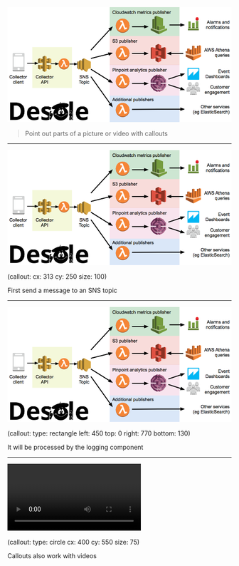 ![](desole-arch-2.png)

> Point out parts of a picture or video with callouts

---

![](desole-arch-2.png)

(callout:
  cx: 313
  cy: 250
  size: 100)

First send a message to an SNS topic

---

![](desole-arch-2.png)
    
(callout:
  type: rectangle
  left: 450
  top: 0
  right: 770
  bottom: 130)

It will be processed by the logging component

---

![](birds.mp4)

(callout:
  type: circle
  cx: 400
  cy: 550
  size: 75)

Callouts also work with videos
